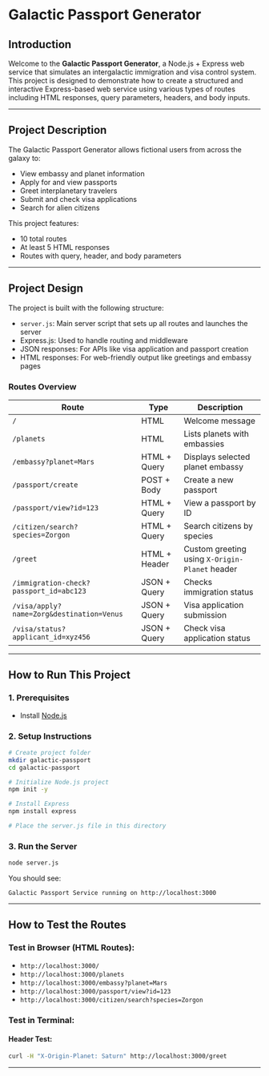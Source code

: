 ﻿# Galactic Passport Generator

## Introduction

Welcome to the **Galactic Passport Generator**, a Node.js + Express web service that simulates an intergalactic immigration and visa control system. This project is designed to demonstrate how to create a structured and interactive Express-based web service using various types of routes including HTML responses, query parameters, headers, and body inputs.

---

## Project Description

The Galactic Passport Generator allows fictional users from across the galaxy to:
- View embassy and planet information
- Apply for and view passports
- Greet interplanetary travelers
- Submit and check visa applications
- Search for alien citizens

This project features:
- 10 total routes
- At least 5 HTML responses
- Routes with query, header, and body parameters

---

## Project Design

The project is built with the following structure:

- `server.js`: Main server script that sets up all routes and launches the server
- Express.js: Used to handle routing and middleware
- JSON responses: For APIs like visa application and passport creation
- HTML responses: For web-friendly output like greetings and embassy pages

### Routes Overview

| Route | Type | Description |
|-------|------|-------------|
| `/` | HTML | Welcome message |
| `/planets` | HTML | Lists planets with embassies |
| `/embassy?planet=Mars` | HTML + Query | Displays selected planet embassy |
| `/passport/create` | POST + Body | Create a new passport |
| `/passport/view?id=123` | HTML + Query | View a passport by ID |
| `/citizen/search?species=Zorgon` | HTML + Query | Search citizens by species |
| `/greet` | HTML + Header | Custom greeting using `X-Origin-Planet` header |
| `/immigration-check?passport_id=abc123` | JSON + Query | Checks immigration status |
| `/visa/apply?name=Zorg&destination=Venus` | JSON + Query | Visa application submission |
| `/visa/status?applicant_id=xyz456` | JSON + Query | Check visa application status |

---

## How to Run This Project

### 1. Prerequisites
- Install [Node.js](https://nodejs.org/)

### 2. Setup Instructions

```bash
# Create project folder
mkdir galactic-passport
cd galactic-passport

# Initialize Node.js project
npm init -y

# Install Express
npm install express

# Place the server.js file in this directory
```

### 3. Run the Server

```bash
node server.js
```

You should see:
```
Galactic Passport Service running on http://localhost:3000
```

---

## How to Test the Routes

### Test in Browser (HTML Routes):
- `http://localhost:3000/`
- `http://localhost:3000/planets`
- `http://localhost:3000/embassy?planet=Mars`
- `http://localhost:3000/passport/view?id=123`
- `http://localhost:3000/citizen/search?species=Zorgon`

### Test in Terminal:

#### Header Test:
```bash
curl -H "X-Origin-Planet: Saturn" http://localhost:3000/greet
```
---
